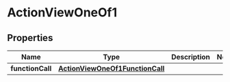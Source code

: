 
# ActionViewOneOf1

## Properties
| Name | Type | Description | Notes |
| ------------ | ------------- | ------------- | ------------- |
| **functionCall** | [**ActionViewOneOf1FunctionCall**](ActionViewOneOf1FunctionCall.md) |  |  |



